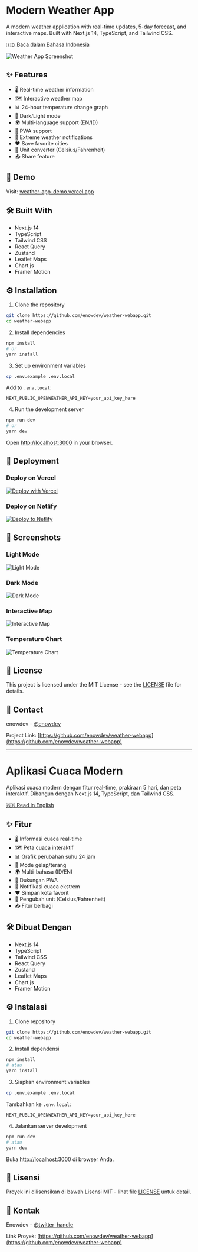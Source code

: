 # Modern Weather App

A modern weather application with real-time updates, 5-day forecast, and interactive maps. Built with Next.js 14, TypeScript, and Tailwind CSS.

[🇮🇩 Baca dalam Bahasa Indonesia](#indonesian)

![Weather App Screenshot](./screenshots/weather-app.png)

## ✨ Features

- 🌡️ Real-time weather information
- 🗺️ Interactive weather map
- 📊 24-hour temperature change graph
- 🌅 Dark/Light mode
- 🌍 Multi-language support (EN/ID)
- 📱 PWA support
- 🔔 Extreme weather notifications
- ❤️ Save favorite cities
- 🔄 Unit converter (Celsius/Fahrenheit)
- 📤 Share feature

## 🚀 Demo

Visit: [weather-app-demo.vercel.app](https://weather-app-demo.vercel.app)

## 🛠️ Built With

- Next.js 14
- TypeScript
- Tailwind CSS
- React Query
- Zustand
- Leaflet Maps
- Chart.js
- Framer Motion

## ⚙️ Installation

1. Clone the repository
```bash
git clone https://github.com/enowdev/weather-webapp.git
cd weather-webapp
```

2. Install dependencies
```bash
npm install
# or
yarn install
```

3. Set up environment variables
```bash
cp .env.example .env.local
```

Add to `.env.local`:
```
NEXT_PUBLIC_OPENWEATHER_API_KEY=your_api_key_here
```

4. Run the development server
```bash
npm run dev
# or
yarn dev
```

Open [http://localhost:3000](http://localhost:3000) in your browser.

## 🚀 Deployment

### Deploy on Vercel

[![Deploy with Vercel](https://vercel.com/button)](https://vercel.com/new/clone?repository-url=https://github.com/enowdev/weather-webapp)

### Deploy on Netlify

[![Deploy to Netlify](https://www.netlify.com/img/deploy/button.svg)](https://app.netlify.com/start/deploy?repository=https://github.com/enowdev/weather-webapp)

## 📸 Screenshots

### Light Mode
![Light Mode](./screenshots/light-mode.png)

### Dark Mode
![Dark Mode](./screenshots/dark-mode.png)

### Interactive Map
![Interactive Map](./screenshots/map-view.png)

### Temperature Chart
![Temperature Chart](./screenshots/temperature-chart.png)

## 📝 License

This project is licensed under the MIT License - see the [LICENSE](LICENSE) file for details.

## 📧 Contact

enowdev - [@enowdev](https://twitter.com/enowdev)

Project Link: [https://github.com/enowdev/weather-webapp](https://github.com/enowdev/weather-webapp)

---

<a name="indonesian"></a>
# Aplikasi Cuaca Modern

Aplikasi cuaca modern dengan fitur real-time, prakiraan 5 hari, dan peta interaktif. Dibangun dengan Next.js 14, TypeScript, dan Tailwind CSS.

[🇬🇧 Read in English](#top)

## ✨ Fitur

- 🌡️ Informasi cuaca real-time
- 🗺️ Peta cuaca interaktif
- 📊 Grafik perubahan suhu 24 jam
- 🌅 Mode gelap/terang
- 🌍 Multi-bahasa (ID/EN)
- 📱 Dukungan PWA
- 🔔 Notifikasi cuaca ekstrem
- ❤️ Simpan kota favorit
- 🔄 Pengubah unit (Celsius/Fahrenheit)
- 📤 Fitur berbagi

## 🛠️ Dibuat Dengan

- Next.js 14
- TypeScript
- Tailwind CSS
- React Query
- Zustand
- Leaflet Maps
- Chart.js
- Framer Motion

## ⚙️ Instalasi

1. Clone repository
```bash
git clone https://github.com/enowdev/weather-webapp.git
cd weather-webapp
```

2. Install dependensi
```bash
npm install
# atau
yarn install
```

3. Siapkan environment variables
```bash
cp .env.example .env.local
```

Tambahkan ke `.env.local`:
```
NEXT_PUBLIC_OPENWEATHER_API_KEY=your_api_key_here
```

4. Jalankan server development
```bash
npm run dev
# atau
yarn dev
```

Buka [http://localhost:3000](http://localhost:3000) di browser Anda.

## 📝 Lisensi

Proyek ini dilisensikan di bawah Lisensi MIT - lihat file [LICENSE](LICENSE) untuk detail.

## 📧 Kontak

Enowdev - [@twitter_handle](https://twitter.com/enowdev)

Link Proyek: [https://github.com/enowdev/weather-webapp](https://github.com/enowdev/weather-webapp)
